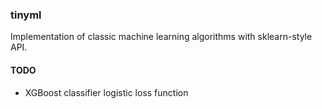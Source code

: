 ### tinyml

Implementation of classic machine learning algorithms with sklearn-style API. 

#### TODO

- XGBoost classifier logistic loss function
